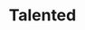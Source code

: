 ---
title: "Talented"

feat:
  types: ["Psionic"]
  description: |
    You can overchannel powers with less cost to yourself.
  prerequisite: |
    Overchannel.
  benefit: |
    To use this feat, you must expend your psionic focus. When manifesting a power of 3rd level or lower, you do not take damage from overchanneling.
---